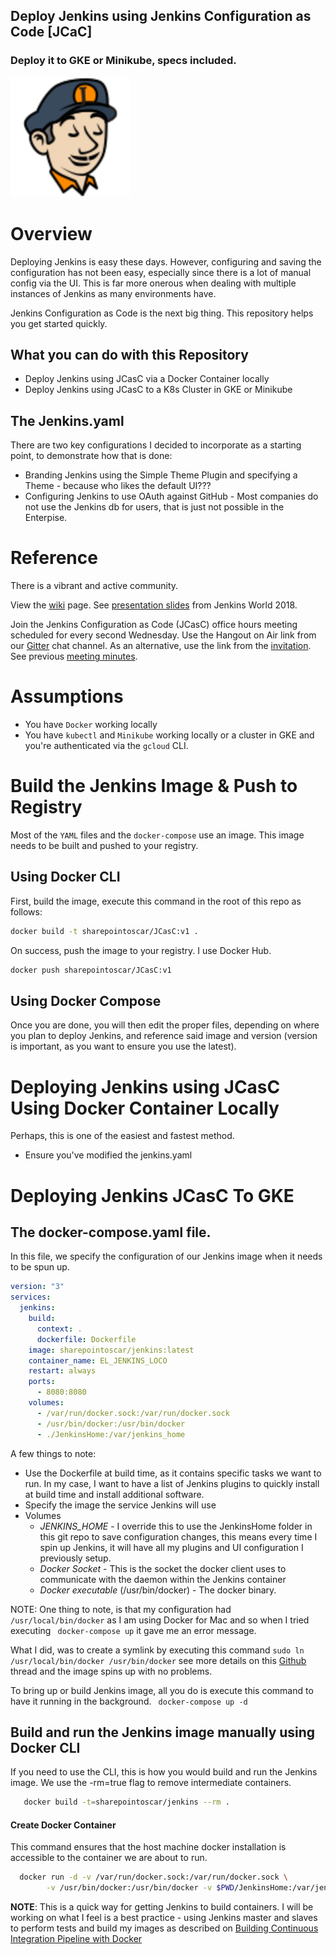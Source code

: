 

## Deploy Jenkins using Jenkins Configuration as Code [JCaC]
### Deploy it to GKE or Minikube, specs included.

<img src="images/logo.svg" width="192">




# Overview
Deploying Jenkins is easy these days.  However, configuring and saving the configuration has not been easy, especially since there is a lot of manual config via the UI. This is far more onerous when dealing with multiple instances of Jenkins as many environments have.

Jenkins Configuration as Code is the next big thing.  This repository helps you get started quickly.

## What you can do with this Repository

* Deploy Jenkins using JCasC via a Docker Container locally
* Deploy Jenkins using JCasC to a K8s Cluster in GKE or Minikube

## The Jenkins.yaml
There are two key configurations I decided to incorporate as a starting point, to demonstrate how that is done:

* Branding Jenkins using the Simple Theme Plugin and specifying a Theme -  because who likes the default UI???
* Configuring Jenkins to use OAuth against GitHub - Most companies do not use the Jenkins db for users, that is just not possible in the Enterpise.

# Reference
There is a vibrant and active community.  

View the [wiki](https://wiki.jenkins.io/display/JENKINS/configuration+as+code+plugin) page. See [presentation slides](https://docs.google.com/presentation/d/1VsvDuffinmxOjg0a7irhgJSRWpCzLg_Yskf7Fw7FpBg/edit?usp=sharing) from Jenkins World 2018.

Join the Jenkins Configuration as Code (JCasC) office hours meeting scheduled for every second Wednesday. Use the Hangout on Air link from our [Gitter](https://gitter.im/jenkinsci/configuration-as-code-plugin) chat channel. As an alternative, use the link from the [invitation](https://calendar.google.com/event?action=TEMPLATE&tmeid=MmdwdTE1cTFvaGw1NGUycGxqdWUwcXExaWFfMjAxODA3MjVUMDcwMDAwWiBld2VAcHJhcW1hLm5ldA&tmsrc=ewe%40praqma.net&scp=ALL). See previous [meeting minutes](https://docs.google.com/document/d/1Hm07Q1egWL6VVAqNgu27bcMnqNZhYJmXKRvknVw4Y84/edit?usp=sharing).



# Assumptions
* You have `Docker` working locally
* You have `kubectl` and `Minikube` working locally or a cluster in GKE and you're authenticated via the `gcloud` CLI.

# Build the Jenkins Image & Push to Registry
Most of the `YAML` files and the `docker-compose` use an image.  This image needs to be built and pushed to your registry.

## Using Docker CLI
First, build the image, execute this command in the root of this repo as follows:
```bash
docker build -t sharepointoscar/JCasC:v1 .
```

On success, push the image to your registry.  I use Docker Hub.

```bash
docker push sharepointoscar/JCasC:v1
```
## Using Docker Compose

Once you are done, you will then edit the proper files, depending on where you plan to deploy Jenkins, and reference said image and version (version is important, as you want to ensure you use the latest).

# Deploying Jenkins using JCasC Using Docker Container Locally

Perhaps, this is one of the easiest and fastest method.

* Ensure you've modified the jenkins.yaml

# Deploying Jenkins JCasC To GKE 

## The docker-compose.yaml file.
In this file, we specify the configuration of our Jenkins image when it needs to be spun up.

``` yaml
version: "3"
services:
  jenkins:
    build:
      context: .
      dockerfile: Dockerfile
    image: sharepointoscar/jenkins:latest
    container_name: EL_JENKINS_LOCO
    restart: always
    ports:
      - 8080:8080
    volumes:
      - /var/run/docker.sock:/var/run/docker.sock
      - /usr/bin/docker:/usr/bin/docker
      - ./JenkinsHome:/var/jenkins_home
```

A few things to note:

  - Use the Dockerfile at build time, as it contains specific tasks we want to run.  In my case, I want to have a list of Jenkins plugins to quickly install at build time and install additional software.
  - Specify the image the service Jenkins will use
  - Volumes
    - *JENKINS_HOME* - I override this to use the JenkinsHome folder in this git repo to save configuration changes, this means every time I spin up Jenkins, it will have all my plugins and UI configuration I previously setup.
    - *Docker Socket* - This is the socket the docker client uses to communicate with the daemon within the Jenkins container
    - *Docker executable* (/usr/bin/docker) - The docker binary.


NOTE: One thing to note, is that my configuration had ` /usr/local/bin/docker` as I am using Docker for Mac and so when I tried executing
` docker-compose up` it gave me an error message.  

What I did, was to create a symlink by executing this command `sudo ln /usr/local/bin/docker /usr/bin/docker` see more details on this [Github](https://github.com/marcelbirkner/docker-ci-tool-stack/issues/24) thread and the image spins up with no problems.


To bring up or build Jenkins image, all you do is execute this command to have it running in the background.
` docker-compose up -d`
## Build and run the Jenkins image manually using Docker CLI
If you need to use the CLI, this is how you would build and run the Jenkins image.  We use the -rm=true flag to remove intermediate containers.
``` bash
   docker build -t=sharepointoscar/jenkins --rm .
```

#### Create Docker Container
This command ensures that the host machine docker installation is accessible to the container we are about to run.

``` bash
  docker run -d -v /var/run/docker.sock:/var/run/docker.sock \
        -v /usr/bin/docker:/usr/bin/docker -v $PWD/JenkinsHome:/var/jenkins_home -p 8080:8080 sharepointoscar/jenkins
```

**NOTE**: This is a quick way for getting Jenkins to build containers.  I will be working on what I feel is a best practice - using Jenkins master and slaves to perform tests and build my images as described  on [Building Continuous Integration Pipeline with Docker](https://www.docker.com/sites/default/files/UseCase/RA_CI%20with%20Docker_08.25.2015.pdf)
